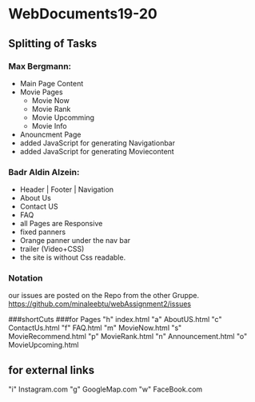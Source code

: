 # WebDocuments19-20

## Splitting of Tasks

### Max Bergmann:
- Main Page Content
- Movie Pages
  - Movie Now
  - Movie Rank
  - Movie Upcomming
  - Movie Info
- Anouncment Page
- added JavaScript for generating Navigationbar
- added JavaScript for generating Moviecontent

### Badr Aldin Alzein:
- Header | Footer | Navigation  
- About Us
- Contact US
- FAQ
- all Pages are Responsive
- fixed panners 
- Orange panner under the nav bar
- trailer (Video+CSS)
- the site is without Css readable.


### Notation 
our issues are posted on the Repo from the other Gruppe. 
https://github.com/minaleebtu/webAssignment2/issues

###shortCuts
###for Pages 
"h" index.html 
"a" AboutUS.html 
"c" ContactUs.html
"f" FAQ.html
"m" MovieNow.html
"s" MovieRecommend.html 
"p" MovieRank.html
"n" Announcement.html
"o" MovieUpcoming.html

## for external links
"i" Instagram.com
"g" GoogleMap.com
"w" FaceBook.com
